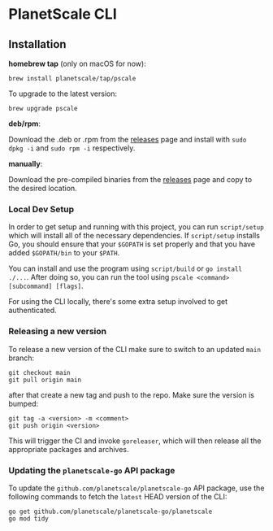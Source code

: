 # PlanetScale CLI

## Installation

**homebrew tap** (only on macOS for now):

```
brew install planetscale/tap/pscale
```
To upgrade to the latest version:

```
brew upgrade pscale
```

**deb/rpm**:

Download the .deb or .rpm from the [releases](https://github.com/planetscale/cli/releases/latest) page and install with `sudo dpkg -i` and `sudo rpm -i` respectively.

**manually**:

Download the pre-compiled binaries from the [releases](https://github.com/planetscale/cli/releases/latest) page and copy to the desired location.

### Local Dev Setup

In order to get setup and running with this project, you can run `script/setup` which will install all of the necessary dependencies. If `script/setup` installs Go, you should ensure that your `$GOPATH` is set properly and that you have added `$GOPATH/bin` to your `$PATH`.

You can install and use the program using `script/build` or `go install ./...`. After doing so, you can run the tool using `pscale <command> [subcommand] [flags]`.


For using the CLI locally, there's some extra setup involved to get authenticated.

### Releasing a new version

To release a new version of the CLI make sure to switch to an updated `main` branch:

```
git checkout main
git pull origin main
```

after that create a new tag and push to the repo. Make sure the version is bumped:

```
git tag -a <version> -m <comment>
git push origin <version>
```

This will trigger the CI and invoke `goreleaser`, which will then release all the appropriate packages and archives.


### Updating the `planetscale-go` API package 

To update the `github.com/planetscale/planetscale-go` API package, use the
following commands to fetch the `latest` HEAD version of the CLI:

```
go get github.com/planetscale/planetscale-go/planetscale
go mod tidy
```
